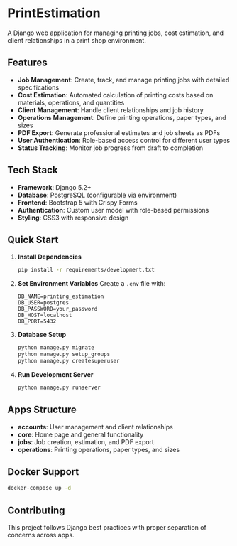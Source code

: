 # PrintEstimation

A Django web application for managing printing jobs, cost estimation, and client relationships in a print shop environment.

## Features

- **Job Management**: Create, track, and manage printing jobs with detailed specifications
- **Cost Estimation**: Automated calculation of printing costs based on materials, operations, and quantities
- **Client Management**: Handle client relationships and job history
- **Operations Management**: Define printing operations, paper types, and sizes
- **PDF Export**: Generate professional estimates and job sheets as PDFs
- **User Authentication**: Role-based access control for different user types
- **Status Tracking**: Monitor job progress from draft to completion

## Tech Stack

- **Framework**: Django 5.2+
- **Database**: PostgreSQL (configurable via environment)
- **Frontend**: Bootstrap 5 with Crispy Forms
- **Authentication**: Custom user model with role-based permissions
- **Styling**: CSS3 with responsive design

## Quick Start

1. **Install Dependencies**
   ```bash
   pip install -r requirements/development.txt
   ```

2. **Set Environment Variables**
   Create a `.env` file with:
   ```
   DB_NAME=printing_estimation
   DB_USER=postgres
   DB_PASSWORD=your_password
   DB_HOST=localhost
   DB_PORT=5432
   ```

3. **Database Setup**
   ```bash
   python manage.py migrate
   python manage.py setup_groups
   python manage.py createsuperuser
   ```

4. **Run Development Server**
   ```bash
   python manage.py runserver
   ```

## Apps Structure

- **accounts**: User management and client relationships
- **core**: Home page and general functionality
- **jobs**: Job creation, estimation, and PDF export
- **operations**: Printing operations, paper types, and sizes

## Docker Support

```bash
docker-compose up -d
```

## Contributing

This project follows Django best practices with proper separation of concerns across apps.
